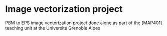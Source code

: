 # Image vectorization project
PBM to EPS image vectorization project done alone as part of the [MAP401] teaching unit at the Université Grenoble Alpes
